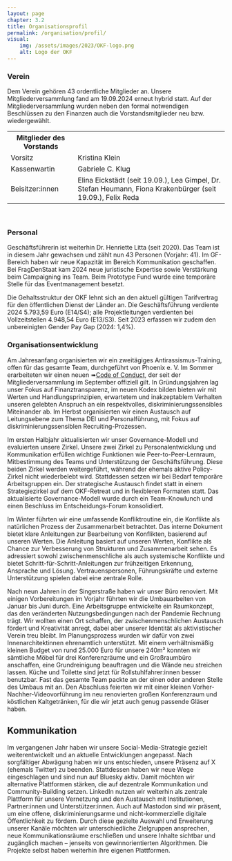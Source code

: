 ```yaml
---
layout: page
chapter: 3.2
title: Organisationsprofil
permalink: /organisation/profil/
visual:
    img: /assets/images/2023/OKF-logo.png
    alt: Logo der OKF
---
```


### Verein 

Dem Verein gehören 43 ordentliche Mitglieder an. Unsere Mitgliederversammlung fand am 19.09.2024 erneut hybrid statt. Auf der Mitgliederversammlung wurden neben den formal notwendigen Beschlüssen zu den Finanzen auch die Vorstandsmitglieder neu bzw. wiedergewählt.

<table width="600">
  <tr>
    <th>Mitglieder des Vorstands</th>
  </tr>
  <tr>
    <td>Vorsitz</td>
    <td>Kristina Klein</td>
  </tr>
  <tr>
    <td>Kassenwartin</td>
    <td>Gabriele C. Klug</td>
  </tr>
  <tr>
    <td>Beisitzer:innen</td>
    <td>Elina Eickstädt (seit 19.09.), Lea Gimpel, Dr. Stefan Heumann, Fiona Krakenbürger (seit 19.09.), Felix Reda</td>
  </tr>
 
 </table>

<br>

### Personal 

Geschäftsführerin ist weiterhin Dr. Henriette Litta (seit 2020). Das Team ist in diesem Jahr gewachsen und zählt nun 43 Personen (Vorjahr: 41). Im GF-Bereich haben wir neue Kapazität im Bereich Kommunikation geschaffen. Bei FragDenStaat kam 2024 neue juristische Expertise sowie Verstärkung beim Campaigning ins Team. Beim Prototype Fund wurde eine temporäre Stelle für das Eventmanagement besetzt.

Die Gehaltsstruktur der OKF lehnt sich an den aktuell gültigen Tarifvertrag für den öffentlichen Dienst der Länder an. Die Geschäftsführung verdiente 2024 5.793,59 Euro (E14/S4); alle Projektleitungen verdienten bei Vollzeitstellen 4.948,54 Euro (E13/S3). Seit 2023 erfassen wir zudem den unbereinigten Gender Pay Gap (2024: 1,4%).

### Organisationsentwicklung

Am Jahresanfang organisierten wir ein zweitägiges Antirassismus-Training, offen für das gesamte Team, durchgeführt von Phoenix e. V. Im Sommer erarbeiteten wir einen neuen ➠[Code of Conduct](https://okfn.de/codeofconduct/), der seit der Mitgliederversammlung im September offiziell gilt. In Gründungsjahren lag unser Fokus auf Finanztransparenz, im neuen Kodex bilden bieten wir mit Werten und Handlungsprinzipien, erwartetem und inakzeptablem Verhalten unseren gelebten Anspruch an ein respektvolles, diskriminierungssensibles Miteinander ab. Im Herbst organisierten wir einen Austausch auf Leitungsebene zum Thema DEI und Personalführung, mit Fokus auf diskriminierungssensiblen Recruiting-Prozessen.

Im ersten Halbjahr aktualisierten wir unser Governance-Modell und evaluierten unsere Zirkel. Unsere zwei Zirkel zu Personalentwicklung und Kommunikation erfüllen wichtige Funktionen wie Peer-to-Peer-Lernraum, Mitbestimmung des Teams und Unterstützung der Geschäftsführung. Diese beiden Zirkel werden weitergeführt, während der ehemals aktive Policy-Zirkel nicht wiederbelebt wird. Stattdessen setzen wir bei Bedarf temporäre Arbeitsgruppen ein. Der strategische Austausch findet statt in einem Strategiezirkel auf dem OKF-Retreat und in flexibleren Formaten statt. Das aktualisierte Governance-Modell wurde durch ein Team-Knowlunch und einen Beschluss im Entscheidungs-Forum konsolidiert.

Im Winter führten wir eine umfassende Konfliktroutine ein, die Konflikte als natürlichen Prozess der Zusammenarbeit betrachtet. Das interne Dokument bietet klare Anleitungen zur Bearbeitung von Konflikten, basierend auf unseren Werten. Die Anleitung basiert auf unseren Werten, Konflikte als Chance zur Verbesserung von Strukturen und Zusammenarbeit sehen. Es adressiert sowohl zwischenmenschliche als auch systemische Konflikte und bietet Schritt-für-Schritt-Anleitungen zur frühzeitigen Erkennung, Ansprache und Lösung. Vertrauenspersonen, Führungskräfte und externe Unterstützung spielen dabei eine zentrale Rolle.

Nach neun Jahren in der Singerstraße haben wir unser Büro renoviert. Mit einigen Vorbereitungen im Vorjahr führten wir die Umbauarbeiten von Januar bis Juni durch. Eine Arbeitsgruppe entwickelte ein Raumkonzept, das den veränderten Nutzungsbedingungen nach der Pandemie Rechnung trägt. Wir wollten einen Ort schaffen, der zwischenmenschlichen Austausch fördert und Kreativität anregt, dabei aber unserer Identität als aktivistischer Verein treu bleibt. Im Planungsprozess wurden wir dafür von zwei Innenarchitektinnen ehrenamtlich unterstützt. Mit einem verhältnismäßig kleinen Budget von rund 25.000 Euro für unsere 240m² konnten wir sämtliche Möbel für drei Konferenzräume und ein Großraumbüro anschaffen, eine Grundreinigung beauftragen und die Wände neu streichen lassen. Küche und Toilette sind jetzt für Rollstuhlfahrer:innen besser benutzbar. Fast das gesamte Team packte an der einen oder anderen Stelle des Umbaus mit an. Den Abschluss feierten wir mit einer kleinen Vorher-Nachher-Videovorführung im neu renovierten großen Konferenzraum und köstlichen Kaltgetränken, für die wir jetzt auch genug passende Gläser haben.

## Kommunikation

Im vergangenen Jahr haben wir unsere Social-Media-Strategie gezielt weiterentwickelt und an aktuelle Entwicklungen angepasst. Nach sorgfältiger Abwägung haben wir uns entschieden, unsere Präsenz auf X (ehemals Twitter) zu beenden. Stattdessen haben wir neue Wege eingeschlagen und sind nun auf Bluesky aktiv. Damit möchten wir alternative Plattformen stärken, die auf dezentrale Kommunikation und Community-Building setzen. LinkedIn nutzen wir weiterhin als zentrale Plattform für unsere Vernetzung und den Austausch mit Institutionen, Partner:innen und Unterstützer:innen. Auch auf Mastodon sind wir präsent, um eine offene, diskriminierungsarme und nicht-kommerzielle digitale Öffentlichkeit zu fördern. Durch diese gezielte Auswahl und Erweiterung unserer Kanäle möchten wir unterschiedliche Zielgruppen ansprechen, neue Kommunikationsräume erschließen und unsere Inhalte sichtbar und zugänglich machen – jenseits von gewinnorientierten Algorithmen. Die Projekte selbst haben weiterhin ihre eigenen Plattformen.
